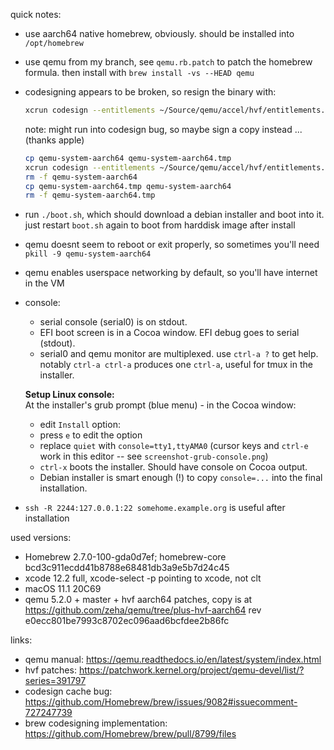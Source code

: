 quick notes:

* use aarch64 native homebrew, obviously. should be installed into `/opt/homebrew`
* use qemu from my branch, see `qemu.rb.patch` to patch the homebrew formula. then install with `brew install -vs --HEAD qemu`
* codesigning appears to be broken, so resign the binary with:
   ```sh
   xcrun codesign --entitlements ~/Source/qemu/accel/hvf/entitlements.plist --force -s - qemu-system-aarch64
   ```
   note: might run into codesign bug, so maybe sign a copy instead ... (thanks apple)
   ```sh
   cp qemu-system-aarch64 qemu-system-aarch64.tmp
   xcrun codesign --entitlements ~/Source/qemu/accel/hvf/entitlements.plist --force -s - qemu-system-aarch64
   rm -f qemu-system-aarch64
   cp qemu-system-aarch64.tmp qemu-system-aarch64
   rm -f qemu-system-aarch64.tmp
   ```
* run `./boot.sh`, which should download a debian installer and boot into it. just restart `boot.sh` again to boot from harddisk image after install
* qemu doesnt seem to reboot or exit properly, so sometimes you'll need `pkill -9 qemu-system-aarch64`
* qemu enables userspace networking by default, so you'll have internet in the VM
* console:
   - serial console (serial0) is on stdout.
   - EFI boot screen is in a Cocoa window. EFI debug goes to serial (stdout).
   - serial0 and qemu monitor are multiplexed. use `ctrl-a ?` to get help. notably `ctrl-a ctrl-a` produces one `ctrl-a`, useful for tmux in the installer.

   **Setup Linux console:** \
   At the installer's grub prompt (blue menu) - in the Cocoa window:
   * edit `Install` option:
   * press `e` to edit the option
   * replace `quiet` with `console=tty1,ttyAMA0` (cursor keys and `ctrl-e` work in this editor -- see `screenshot-grub-console.png`)
   * `ctrl-x` boots the installer. Should have console on Cocoa output.
   * Debian installer is smart enough (!) to copy `console=...` into the final installation.
* `ssh -R 2244:127.0.0.1:22 somehome.example.org` is useful after installation


used versions:
* Homebrew 2.7.0-100-gda0d7ef; homebrew-core bcd3c911ecdd41b8788e68481db3a9e5b7d24c45
* xcode 12.2 full, xcode-select -p pointing to xcode, not clt
* macOS 11.1 20C69
* qemu 5.2.0 + master + hvf aarch64 patches, copy is at https://github.com/zeha/qemu/tree/plus-hvf-aarch64 rev e0ecc801be7993c8702ec096aad6bcfdee2b86fc


links:
* qemu manual: https://qemu.readthedocs.io/en/latest/system/index.html
* hvf patches: https://patchwork.kernel.org/project/qemu-devel/list/?series=391797
* codesign cache bug: https://github.com/Homebrew/brew/issues/9082#issuecomment-727247739
* brew codesigning implementation: https://github.com/Homebrew/brew/pull/8799/files
